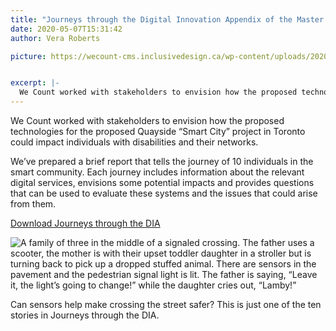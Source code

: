 ```yaml
---
title: "Journeys through the Digital Innovation Appendix of the Master Innovation and Development Plan"
date: 2020-05-07T15:31:42
author: Vera Roberts

picture: https://wecount-cms.inclusivedesign.ca/wp-content/uploads/2020/06/ricardo-gomez-angel-9AdeEdYB2yk-unsplash-scaled.jpg


excerpt: |-
  We Count worked with stakeholders to envision how the proposed technologies for the proposed Quayside “Smart City” project in Toronto could impact individuals with disabilities and their networks.…
---
```

We Count worked with stakeholders to envision how the proposed technologies for the proposed Quayside “Smart City” project in Toronto could impact individuals with disabilities and their networks.

We’ve prepared a brief report that tells the journey of 10 individuals in the smart community. Each journey includes information about the relevant digital services, envisions some potential impacts and provides questions that can be used to evaluate these systems and the issues that could arise from them.

[Download Journeys through the DIA](https://wecount-cms.inclusivedesign.ca/wp-content/uploads/2020/07/MIDP-DIA-Evaluation-Journeys-2020_web-Final_accessible.pdf)

![A family of three in the middle of a signaled crossing. The father uses a scooter, the mother is with their upset toddler daughter in a stroller but is turning back to pick up a dropped stuffed animal. There are sensors in the pavement and the pedestrian signal light is lit. The father is saying, “Leave it, the light’s going to change!” while the daughter cries out, “Lamby!”](https://wecount-cms.inclusivedesign.ca/wp-content/uploads/2020/05/1_lamby-995x1024.png)

Can sensors help make crossing the street safer? This is just one of the ten stories in Journeys through the DIA.
